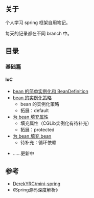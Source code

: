 ## 关于

个人学习 spring 框架自用笔记。

每天的记录都在不同 branch 中。



## 目录



### 基础篇



#### IoC

* <a href=".\mini-spring-notes\bean-definition-registry.md">bean 的简单实例化和 BeanDefinition</a>
* <a href=".\mini-spring-notes\bean-instantiation-strategy.md">bean 的实例化策略</a>
    * bean 的实例化策略
    * 拓展：default
* <a href=".\mini-spring-notes\populate-bean-with-property-values.md">为 bean 填充属性</a>
    * 填充属性（CGLib实例化有待补充）
    * 拓展：protected
* <a href=".\mini-spring-notes\populate-bean-with-bean.md">为 bean 填充 bean</a>
    * 待补充：循环依赖




- ……更新中





## 参考

- [DerekYRC/mini-spring](https://github.com/DerekYRC/mini-spring/tree/main)
- 《Spring源码深度解析》